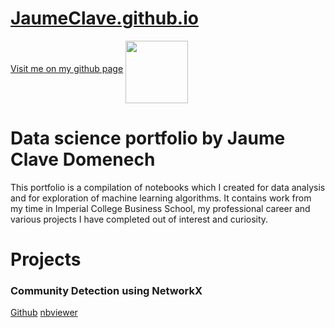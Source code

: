 <h1><a href="https://jaumeclave.github.io./">JaumeClave.github.io</a></h1>
<a href="https://github.com/JaumeClave">Visit me on my github page</a>

<img src="https://jaumeclave.github.io./images/jaume_clave.jpg" height = 100 align="middle">

# Data science portfolio by Jaume Clave Domenech
This portfolio is a compilation of notebooks which I created for data analysis and for exploration of machine learning algorithms. It contains work from my time in Imperial College Business School, my professional career and various projects I have completed out of interest and curiosity.

# Projects
<h3 id="networkx-community-detection">Community Detection using NetworkX</h3>
<p><a href="https://github.com/JaumeClave/community_detection_NetworkX/blob/master/community_detection-networkx.ipynb">Github</a> 
<a href="https://nbviewer.jupyter.org/github/JaumeClave/community_detection_NetworkX/blob/master/community_detection-networkx.ipynb">nbviewer</a></p>
